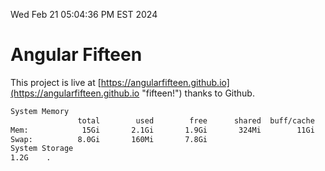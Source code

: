 Wed Feb 21 05:04:36 PM EST 2024

# Angular Fifteen


This project is live at [https://angularfifteen.github.io](https://angularfifteen.github.io "fifteen!") thanks to Github.

```bash
System Memory
               total        used        free      shared  buff/cache   available
Mem:            15Gi       2.1Gi       1.9Gi       324Mi        11Gi        13Gi
Swap:          8.0Gi       160Mi       7.8Gi
System Storage
1.2G	.
```
